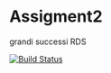 # Assigment2
grandi successi RDS

[![Build Status](https://travis-ci.org/dlazzaro/Assigment2.svg?branch=master)](https://travis-ci.org/dlazzaro/Assigment2)

